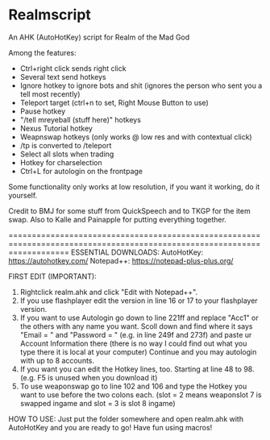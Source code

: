 Realmscript
===========

An AHK (AutoHotKey) script for Realm of the Mad God

Among the features:
* Ctrl+right click sends right click
* Several text send hotkeys
* Ignore hotkey to ignore bots and shit (ignores the person who sent you a tell most recently)
* Teleport target (ctrl+n to set, Right Mouse Button to use)
* Pause hotkey
* "/tell mreyeball (stuff here)" hotkeys
* Nexus Tutorial hotkey
* Weapnswap hotkeys (only works @ low res and with contextual click)
* /tp is converted to /teleport 
* Select all slots when trading
* Hotkey for charselection
* Ctrl+L for autologin on the frontpage

Some functionality only works at low resolution, if you want it working, do it yourself.

Credit to BMJ for some stuff from QuickSpeech and to TKGP for the item swap. Also to Kalle and Painapple for putting everything
together.

=========================================================================================================================
ESSENTIAL DOWNLOADS:
AutoHotKey: https://autohotkey.com/
Notepad++: https://notepad-plus-plus.org/

FIRST EDIT (IMPORTANT):
1. Rightclick realm.ahk and click "Edit with Notepad++".
2. If you use flashplayer edit the version in line 16 or 17 to your flashplayer version.
3. If you want to use Autologin go down to line 221ff and replace "Acc1" or the others with any name you want.
   Scoll down and find where it says "Email = " and "Password = " (e.g. in line 249f and 273f) and paste ur Account Information there (there is no way I could find out what you type there it is local at your computer)
   Continue and you may autologin with up to 8 accounts.
4. If you want you can edit the Hotkey lines, too. Starting at line 48 to 98. (e.g. F5 is unused when you download it)
5. To use weaponswap go to line 102 and 106 and type the Hotkey you want to use before the two colons each.
   (slot = 2 means weaponslot 7 is swapped ingame and slot = 3 is slot 8 ingame)

HOW TO USE:
Just put the folder somewhere and open realm.ahk with AutoHotKey and you are ready to go!
Have fun using macros!
   

